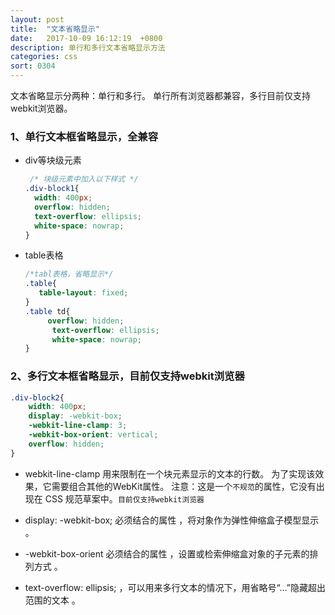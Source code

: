 ```yaml
---
layout: post
title:  "文本省略显示"
date:   2017-10-09 16:12:19  +0800
description: 单行和多行文本省略显示方法
categories: css
sort: 0304
---
```


文本省略显示分两种：单行和多行。
单行所有浏览器都兼容，多行目前仅支持webkit浏览器。

### 1、单行文本框省略显示，全兼容

- div等块级元素

  ```css
   /* 块级元素中加入以下样式 */
  .div-block1{    
    width: 400px;     
    overflow: hidden;    
    text-overflow: ellipsis;    
    white-space: nowrap;
  }
  ```

- table表格

  ```css
  /*tabl表格，省略显示*/
  .table{
     table-layout: fixed;
  }
  .table td{
       overflow: hidden;    
    	text-overflow: ellipsis;
    	white-space: nowrap;
  }
  ```



### 2、多行文本框省略显示，目前仅支持webkit浏览器

```css
.div-block2{
    width: 400px; 
    display: -webkit-box;
    -webkit-line-clamp: 3;    
    -webkit-box-orient: vertical;
    overflow: hidden;
}
```


- webkit-line-clamp 用来限制在一个块元素显示的文本的行数。 为了实现该效果，它需要组合其他的WebKit属性。 注意：这是一个`不规范`的属性，它没有出现在 CSS 规范草案中。`目前仅支持webkit浏览器`

- display: -webkit-box; 必须结合的属性 ，将对象作为弹性伸缩盒子模型显示 。

- -webkit-box-orient 必须结合的属性 ，设置或检索伸缩盒对象的子元素的排列方式 。

- text-overflow: ellipsis; ，可以用来多行文本的情况下，用省略号“…”隐藏超出范围的文本 。

